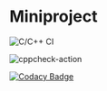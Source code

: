 # Miniproject
![C/C++ CI](https://github.com/99002620/cpp-mini-project/workflows/C/C++%20CI/badge.svg?branch=main)

![cppcheck-action](https://github.com/99002620/cpp-mini-project/workflows/cppcheck-action/badge.svg)

[![Codacy Badge](https://app.codacy.com/project/badge/Grade/566a94542f9e4320915af7be0d77f4ce)](https://www.codacy.com/gh/99002620/cpp-mini-project/dashboard?utm_source=github.com&amp;utm_medium=referral&amp;utm_content=99002620/cpp-mini-project&amp;utm_campaign=Badge_Grade)


